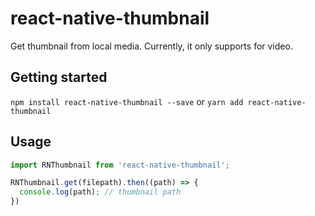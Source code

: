 
# react-native-thumbnail
Get thumbnail from local media. Currently, it only supports for video.

## Getting started

`npm install react-native-thumbnail --save` or `yarn add react-native-thumbnail`


## Usage
```javascript
import RNThumbnail from 'react-native-thumbnail';

RNThumbnail.get(filepath).then((path) => {
  console.log(path); // thumbnail path
})
```
